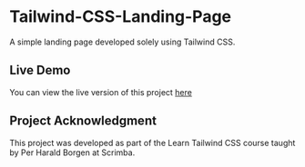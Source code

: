# Tailwind-CSS-Landing-Page
A simple landing page developed solely using Tailwind CSS.

## Live Demo
You can view the live version of this project [here](https://kapteynuniverse.github.io/Tailwind-Landing-Page/)

## Project Acknowledgment
This project was developed as part of the Learn Tailwind CSS course taught by Per Harald Borgen at Scrimba.
